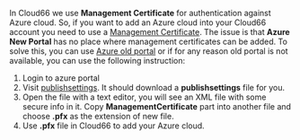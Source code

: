 <!-- usedin: [ _legacy_docker/Tutorials/2017-03-12-azure-old-portal-v1.md, _maestro/Tutorials/2017-03-12-azure-old-portal-v1.md, _node/tutorials/2017-03-12-azure-old-portal-v1.md, _rails/Tutorials/2017-03-12-azure-old-portal-v1.md] -->


In Cloud66 we use **Management Certificate** for authentication against Azure cloud. So, if you want to add an Azure cloud into your Cloud66 account you need to use a [Management Certificate](http://help.cloud66.com/deployment/microsoft-azure-cloud). The issue is that **Azure New Portal** has no place where management certificates can be added. To solve this, you can use [Azure old portal](http://manage.windowsazure.com/) or if for any reason old portal is not available, you can use the following instruction:

 1. Login to azure portal
 2. Visit [publishsettings](https://manage.windowsazure.com/publishsettings).  It should download a **publishsettings** file for you.
 3. Open the file with a text editor, you will see an XML file with some secure info in it. Copy **ManagementCertificate** part into another file and choose **.pfx** as the extension of new file.
 4. Use **.pfx** file in Cloud66 to add your Azure cloud. 
